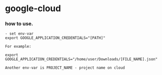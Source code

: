 # google-cloud

### how to use.

    - set env-var 
    export GOOGLE_APPLICATION_CREDENTIALS="[PATH]"

    For example:

    export GOOGLE_APPLICATION_CREDENTIALS="/home/user/Downloads/[FILE_NAME].json"

    Another env-var is PROJECT_NAME - project name on cloud
    